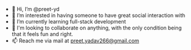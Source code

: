 - 👋 Hi, I’m @preet-yd
- 👀 I’m interested in having someone to have great social interaction with
- 🌱 I’m currently learning full-stack development
- 💞️ I'm looking to collaborate on anything, with the only condition being that it feels fun and right.
- 📫 Reach me via mail at preet.yadav266@gmail.com

<!---
preet-yd/preet-yd is a ✨ special ✨ repository because its `README.md` (this file) appears on your GitHub profile.
You can click the Preview link to take a look at your changes.
--->
